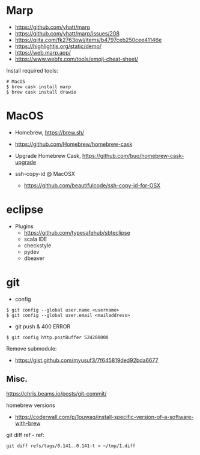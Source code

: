 # Marp
- https://github.com/yhatt/marp
- https://github.com/yhatt/marp/issues/208
- https://qiita.com/fk2763owl/items/b4797ceb250cee41146e
- https://highlightjs.org/static/demo/
- https://web.marp.app/
- https://www.webfx.com/tools/emoji-cheat-sheet/

Install required tools:
```
# MacOS
$ brew cask install marp
$ brew cask install drawio

```

# MacOS
* Homebrew, https://brew.sh/
* https://github.com/Homebrew/homebrew-cask
* Upgrade Homebrew Cask, https://github.com/buo/homebrew-cask-upgrade

* ssh-copy-id @ MacOSX
  - https://github.com/beautifulcode/ssh-copy-id-for-OSX

# eclipse
* Plugins
  * https://github.com/typesafehub/sbteclipse
  * scala IDE
  * checkstyle
  * pydev
  * dbeaver 

# git
* config
```
$ git config --global user.name <username>
$ git config --global user.email <mailaddress>
```
* git push & 400 ERROR
```
$ git config http.postBuffer 524288000
```

Remove submodule:
- https://gist.github.com/myusuf3/7f645819ded92bda6677

## Misc.

https://chris.beams.io/posts/git-commit/

homebrew versions
- https://coderwall.com/p/1ouwaq/install-specific-version-of-a-software-with-brew



git diff ref - ref:
```
git diff refs/tags/0.141..0.141-t > ~/tmp/1.diff
```